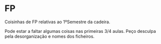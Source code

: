 # FP
Coisinhas de FP relativas ao 1ºSemestre da cadeira.

Pode estar a faltar algumas coisas nas primeiras 3/4 aulas.
Peço desculpa pela desorganização e nomes dos ficheiros. 
